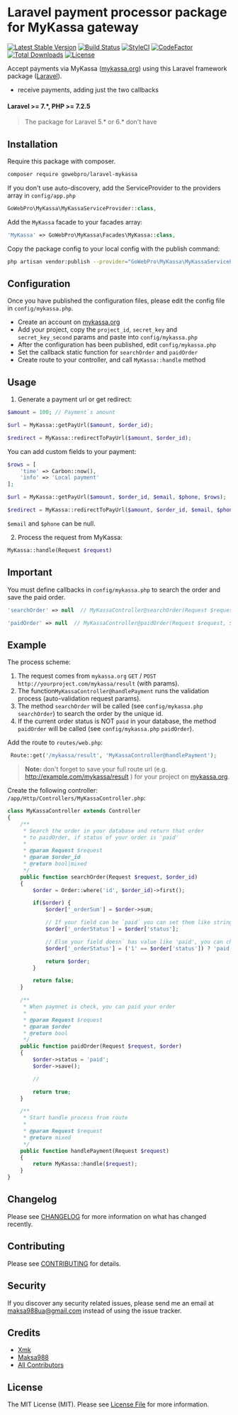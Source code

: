 # Laravel payment processor package for MyKassa gateway

[![Latest Stable Version](https://poser.pugx.org/gowebpro/laravel-mykassa/v/stable)](https://packagist.org/packages/gowebpro/laravel-mykassa)
[![Build Status](https://travis-ci.org/gowebpro/laravel-mykassa.svg?branch=master)](https://travis-ci.org/gowebpro/laravel-mykassa)
[![StyleCI](https://github.styleci.io/repos/165751650/shield?branch=master)](https://github.styleci.io/repos/165751650)
[![CodeFactor](https://www.codefactor.io/repository/github/gowebpro/laravel-mykassa/badge)](https://www.codefactor.io/repository/github/gowebpro/laravel-mykassa)
[![Total Downloads](https://img.shields.io/packagist/dt/gowebpro/laravel-mykassa.svg?style=flat-square)](https://packagist.org/packages/gowebpro/laravel-mykassa)
[![License](https://poser.pugx.org/gowebpro/laravel-mykassa/license)](https://packagist.org/packages/gowebpro/laravel-mykassa)

Accept payments via MyKassa ([mykassa.org](http://www.mykassa.org/)) using this Laravel framework package ([Laravel](https://laravel.com)).

- receive payments, adding just the two callbacks

#### Laravel >= 7.*, PHP >= 7.2.5

> The package for Laravel 5.* or 6.* don't have

## Installation

Require this package with composer.

``` bash
composer require gowebpro/laravel-mykassa
```

If you don't use auto-discovery, add the ServiceProvider to the providers array in `config/app.php`

```php
GoWebPro\MyKassa\MyKassaServiceProvider::class,
```

Add the `MyKassa` facade to your facades array:

```php
'MyKassa' => GoWebPro\MyKassa\Facades\MyKassa::class,
```

Copy the package config to your local config with the publish command:
``` bash
php artisan vendor:publish --provider="GoWebPro\MyKassa\MyKassaServiceProvider"
```

## Configuration

Once you have published the configuration files, please edit the config file in `config/mykassa.php`.

- Create an account on [mykassa.org](http://www.mykassa.org)
- Add your project, copy the `project_id`, `secret_key` and `secret_key_second` params and paste into `config/mykassa.php`
- After the configuration has been published, edit `config/mykassa.php`
- Set the callback static function for `searchOrder` and `paidOrder`
- Create route to your controller, and call `MyKassa::handle` method
 
## Usage

1) Generate a payment url or get redirect:

```php
$amount = 100; // Payment`s amount

$url = MyKassa::getPayUrl($amount, $order_id);

$redirect = MyKassa::redirectToPayUrl($amount, $order_id);
```

You can add custom fields to your payment:

```php
$rows = [
    'time' => Carbon::now(),
    'info' => 'Local payment'
];

$url = MyKassa::getPayUrl($amount, $order_id, $email, $phone, $rows);

$redirect = MyKassa::redirectToPayUrl($amount, $order_id, $email, $phone, $rows);
```

`$email` and `$phone` can be null.

2) Process the request from MyKassa:
``` php
MyKassa::handle(Request $request)
```

## Important

You must define callbacks in `config/mykassa.php` to search the order and save the paid order.


``` php
'searchOrder' => null  // MyKassaController@searchOrder(Request $request)
```

``` php
'paidOrder' => null  // MyKassaController@paidOrder(Request $request, $order)
```

## Example

The process scheme:

1. The request comes from `mykassa.org` `GET` / `POST` `http://yourproject.com/mykassa/result` (with params).
2. The function`MyKassaController@handlePayment` runs the validation process (auto-validation request params).
3. The method `searchOrder` will be called (see `config/mykassa.php` `searchOrder`) to search the order by the unique id.
4. If the current order status is NOT `paid` in your database, the method `paidOrder` will be called (see `config/mykassa.php` `paidOrder`).

Add the route to `routes/web.php`:
``` php
 Route::get('/mykassa/result', 'MyKassaController@handlePayment');
```

> **Note:**
don't forget to save your full route url (e.g. http://example.com/mykassa/result ) for your project on [mykassa.org](www.mykassa.org).

Create the following controller: `/app/Http/Controllers/MyKassaController.php`:

``` php
class MyKassaController extends Controller
{
    /**
     * Search the order in your database and return that order
     * to paidOrder, if status of your order is 'paid'
     *
     * @param Request $request
     * @param $order_id
     * @return bool|mixed
     */
    public function searchOrder(Request $request, $order_id)
    {
        $order = Order::where('id', $order_id)->first();

        if($order) {
            $order['_orderSum'] = $order->sum;

            // If your field can be `paid` you can set them like string
            $order['_orderStatus'] = $order['status'];

            // Else your field doesn` has value like 'paid', you can change this value
            $order['_orderStatus'] = ('1' == $order['status']) ? 'paid' : false;

            return $order;
        }

        return false;
    }

    /**
     * When paymnet is check, you can paid your order
     *
     * @param Request $request
     * @param $order
     * @return bool
     */
    public function paidOrder(Request $request, $order)
    {
        $order->status = 'paid';
        $order->save();

        //

        return true;
    }

    /**
     * Start handle process from route
     *
     * @param Request $request
     * @return mixed
     */
    public function handlePayment(Request $request)
    {
        return MyKassa::handle($request);
    }
}
```


## Changelog

Please see [CHANGELOG](CHANGELOG.md) for more information on what has changed recently.

## Contributing

Please see [CONTRIBUTING](CONTRIBUTING.md) for details.

## Security

If you discover any security related issues, please send me an email at maksa988ua@gmail.com instead of using the issue tracker.

## Credits

- [Xmk](https://github.com/Xmk)
- [Maksa988](https://github.com/maksa988)
- [All Contributors](../../contributors)

## License

The MIT License (MIT). Please see [License File](LICENSE.md) for more information.

